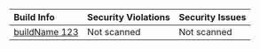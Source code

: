 | Build Info | Security Violations | Security Issues |
|:---------|:------------|:------------|
| [buildName 123](http://myJFrogPlatform/builds/buildName/123) | Not scanned | Not scanned |
